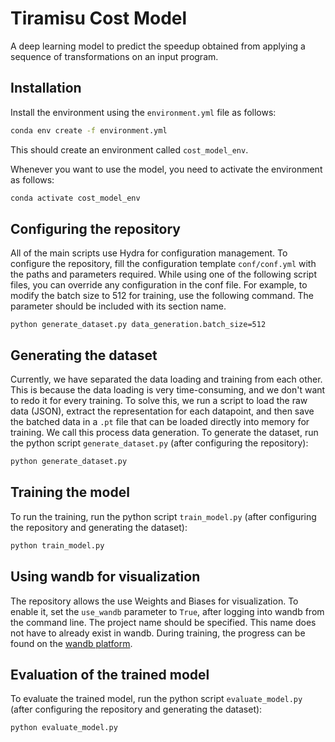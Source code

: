# Tiramisu Cost Model
A deep learning model to predict the speedup obtained from applying a sequence of transformations on an input program.

## Installation  
Install the environment using the `environment.yml` file as follows:
```bash
conda env create -f environment.yml
```  
This should create an environment called `cost_model_env`.

Whenever you want to use the model, you need to activate the environment as follows:
```bash
conda activate cost_model_env
```  

## Configuring the repository
All of the main scripts use Hydra for configuration management. To configure the repository, fill the configuration template `conf/conf.yml` with the paths and parameters required.
While using one of the following script files, you can override any configuration in the conf file. For example, to modify the batch size to 512 for training, use the following command. The parameter should be included with its section name.  
```
python generate_dataset.py data_generation.batch_size=512
```

## Generating the dataset
Currently, we have separated the data loading and training from each other. This is because the data loading is very time-consuming, and we don't want to redo it for every training. To solve this, we run a script to load the raw data (JSON), extract the representation for each datapoint, and then save the batched data in a `.pt` file that can be loaded directly into memory for training. We call this process data generation.
To generate the dataset, run the python script `generate_dataset.py` (after configuring the repository):  
```bash
python generate_dataset.py
```

## Training the model
To run the training, run the python script `train_model.py` (after configuring the repository and generating the dataset):  
```bash
python train_model.py
```

## Using wandb for visualization
The repository allows the use Weights and Biases for visualization. To enable it, set the `use_wandb` parameter to `True`, after logging into wandb from the command line. The project name should be specified. This name does not have to already exist in wandb. During training, the progress can be found on the [wandb platform](https://wandb.ai/). 

## Evaluation of the trained model
To evaluate the trained model, run the python script `evaluate_model.py` (after configuring the repository and generating the dataset):  
```bash
python evaluate_model.py
```
